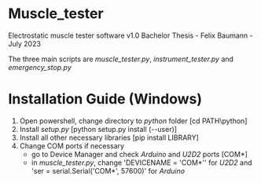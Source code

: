 # Muscle_tester
Electrostatic muscle tester software v1.0
Bachelor Thesis - Felix Baumann - July 2023

The three main scripts are _muscle_tester.py_, _instrument_tester.py_ and _emergency_stop.py_

# Installation Guide (Windows)
1. Open powershell, change directory to _python_ folder [cd PATH\python]
2. Install _setup.py_ [python setup.py install (--user)]
3. Install all other necessary libraries [pip install LIBRARY]
4. Change COM ports if necessary
    - go to Device Manager and check _Arduino_ and _U2D2_ ports [COM*]
    - in _muscle_tester.py_, change 'DEVICENAME = 'COM*'' for _U2D2_ and 'ser = serial.Serial('COM*', 57600)' for _Arduino_
